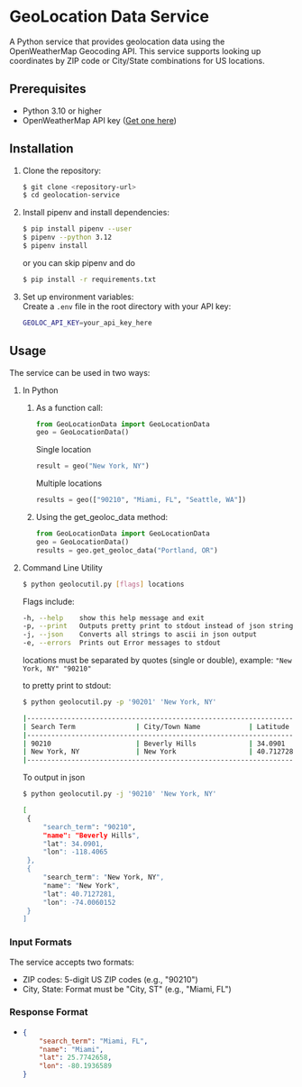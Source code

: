 # GeoLocation Data Service

A Python service that provides geolocation data using the OpenWeatherMap Geocoding API. This service supports looking up coordinates by ZIP code or City/State combinations for US locations.

## Prerequisites

- Python 3.10 or higher
- OpenWeatherMap API key ([Get one here](https://openweathermap.org/api))

## Installation

1. Clone the repository:
    ```bash
    $ git clone <repository-url>
    $ cd geolocation-service
    ```
2. Install pipenv and install dependencies:
    ```bash 
   $ pip install pipenv --user
   $ pipenv --python 3.12
   $ pipenv install
    ```
   or you can skip pipenv and do 
   ```bash
   $ pip install -r requirements.txt
   ```
   
3. Set up environment variables: <br />Create a `.env` file in the root directory with your API key:
    ```bash
    GEOLOC_API_KEY=your_api_key_here
   ```

## Usage

The service can be used in two ways:
1. In Python
   1. As a function call:
       ```python
       from GeoLocationData import GeoLocationData
       geo = GeoLocationData()
       ```
       Single location
       ```python
       result = geo("New York, NY")
       ```
       Multiple locations
       ```python
       results = geo(["90210", "Miami, FL", "Seattle, WA"])
       ```

   2. Using the get_geoloc_data method:
       ```python
       from GeoLocationData import GeoLocationData
       geo = GeoLocationData()
       results = geo.get_geoloc_data("Portland, OR")
       ```
      
2. Command Line Utility

   ```bash
   $ python geolocutil.py [flags] locations
   ```
   Flags include:
   ```bash
   -h, --help    show this help message and exit
   -p, --print   Outputs pretty print to stdout instead of json string
   -j, --json    Converts all strings to ascii in json output
   -e, --errors  Prints out Error messages to stdout
   ```
   locations must be separated by quotes (single or double), example: `"New York, NY" "90210"`
   
   to pretty print to stdout:
   ```bash
   $ python geolocutil.py -p '90201' 'New York, NY'
   
   |-------------------------------------------------------------------------------------|
   | Search Term               | City/Town Name            | Latitude     | Longitude    |
   |-------------------------------------------------------------------------------------|
   | 90210                     | Beverly Hills             | 34.0901      | -118.4065    |
   | New York, NY              | New York                  | 40.7127281   | -74.0060152  |
   |-------------------------------------------------------------------------------------|
   ```
   To output in json
   ```bash
   $ python geolocutil.py -j '90210' 'New York, NY'
   
   [
    {
        "search_term": "90210",
        "name": "Beverly Hills",
        "lat": 34.0901,
        "lon": -118.4065
    },
    {
        "search_term": "New York, NY",
        "name": "New York",
        "lat": 40.7127281,
        "lon": -74.0060152
    }
   ]
   ```
   
   

### Input Formats

The service accepts two formats:
- ZIP codes: 5-digit US ZIP codes (e.g., "90210")
- City, State: Format must be "City, ST" (e.g., "Miami, FL")

### Response Format

-
    ``` json
    {
        "search_term": "Miami, FL",
        "name": "Miami",
        "lat": 25.7742658,
        "lon": -80.1936589
    }
    ```


